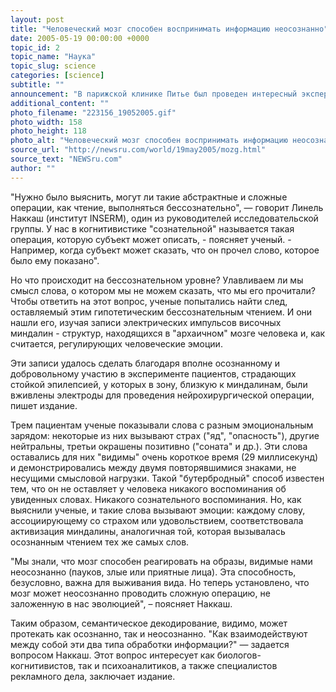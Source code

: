 ```yaml
---
layout: post
title: "Человеческий мозг способен воспринимать информацию неосознанно"
date: 2005-05-19 00:00:00 +0000
topic_id: 2
topic_name: "Наука"
topic_slug: science
categories: [science]
subtitle: ""
announcement: "В парижской клинике Питье был проведен интересный эксперимент. Проводили его биологи-когнитивисты совместно с медиками, специализирующимися на эпилепсии, пишет Lib&#233;ration (перевод на сайте Inopressa.ru)."
additional_content: ""
photo_filename: "223156_19052005.gif"
photo_width: 158
photo_height: 118
photo_alt: "Человеческий мозг способен воспринимать информацию неосознанно"
source_url: "http://newsru.com/world/19may2005/mozg.html"
source_text: "NEWSru.com"
author: ""
---
```

"Нужно было выяснить, могут ли такие абстрактные и сложные операции, как чтение, выполняться бессознательно", &mdash; говорит Линель Наккаш (институт INSERM), один из руководителей исследовательской группы. У нас в когнитивистике "сознательной" называется такая операция, которую субъект может описать, - поясняет ученый. - Например, когда субъект может сказать, что он прочел слово, которое было ему показано".

Но что происходит на бессознательном уровне? Улавливаем ли мы смысл слова, о котором мы не можем сказать, что мы его прочитали? Чтобы ответить на этот вопрос, ученые попытались найти след, оставляемый этим гипотетическим бессознательным чтением. И они нашли его, изучая записи электрических импульсов височных миндалин - структур, находящихся в "архаичном" мозге человека и, как считается, регулирующих человеческие эмоции.

Эти записи удалось сделать благодаря вполне осознанному и добровольному участию в эксперименте пациентов, страдающих стойкой эпилепсией, у которых в зону, близкую к миндалинам, были вживлены электроды для проведения нейрохирургической операции, пишет издание.

Трем пациентам ученые показывали слова с разным эмоциональным зарядом: некоторые из них вызывают страх ("яд", "опасность"), другие нейтральны, третьи окрашены позитивно ("соната" и др.). Эти слова оставались для них "видимы" очень короткое время (29 миллисекунд) и демонстрировались между двумя повторявшимися знаками, не несущими смысловой нагрузки. Такой "бутербродный" способ известен тем, что он не оставляет у человека никакого воспоминания об увиденных словах. Никакого сознательного воспоминания. Но, как выяснили ученые, и такие слова вызывают эмоции: каждому слову, ассоциирующему со страхом или удовольствием, соответствовала активизация миндалины, аналогичная той, которая вызывалась осознанным чтением тех же самых слов.

"Мы знали, что мозг способен реагировать на образы, видимые нами неосознанно (пауков, злые или приятные лица). Эта способность, безусловно, важна для выживания вида. Но теперь установлено, что мозг может неосознанно проводить сложную операцию, не заложенную в нас эволюцией", – поясняет Наккаш.

Таким образом, семантическое декодирование, видимо, может протекать как осознанно, так и неосознанно. "Как взаимодействуют между собой эти два типа обработки информации?" &mdash; задается вопросом Наккаш. Этот вопрос интересует как биологов-когнитивистов, так и психоаналитиков, а также специалистов рекламного дела, заключает издание.
